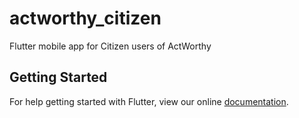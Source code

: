 # actworthy_citizen

Flutter mobile app for Citizen users of ActWorthy

## Getting Started

For help getting started with Flutter, view our online
[documentation](https://flutter.io/).

